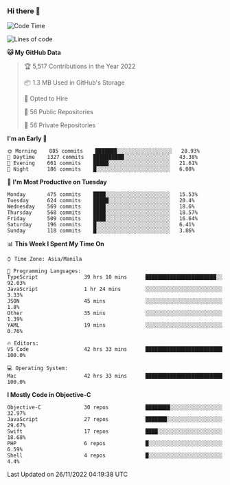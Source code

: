 ### Hi there 👋

<!--START_SECTION:waka-->
![Code Time](http://img.shields.io/badge/Code%20Time-3%2C421%20hrs%2013%20mins-blue)

![Lines of code](https://img.shields.io/badge/From%20Hello%20World%20I%27ve%20Written-2%20Million%20lines%20of%20code-blue)

**🐱 My GitHub Data** 

> 🏆 5,517 Contributions in the Year 2022
 > 
> 📦 1.3 MB Used in GitHub's Storage 
 > 
> 💼 Opted to Hire
 > 
> 📜 56 Public Repositories 
 > 
> 🔑 56 Private Repositories  
 > 
**I'm an Early 🐤** 

```text
🌞 Morning    885 commits    ███████░░░░░░░░░░░░░░░░░░   28.93% 
🌆 Daytime    1327 commits   ██████████░░░░░░░░░░░░░░░   43.38% 
🌃 Evening    661 commits    █████░░░░░░░░░░░░░░░░░░░░   21.61% 
🌙 Night      186 commits    █░░░░░░░░░░░░░░░░░░░░░░░░   6.08%

```
📅 **I'm Most Productive on Tuesday** 

```text
Monday       475 commits    ████░░░░░░░░░░░░░░░░░░░░░   15.53% 
Tuesday      624 commits    █████░░░░░░░░░░░░░░░░░░░░   20.4% 
Wednesday    569 commits    ████░░░░░░░░░░░░░░░░░░░░░   18.6% 
Thursday     568 commits    ████░░░░░░░░░░░░░░░░░░░░░   18.57% 
Friday       509 commits    ████░░░░░░░░░░░░░░░░░░░░░   16.64% 
Saturday     196 commits    █░░░░░░░░░░░░░░░░░░░░░░░░   6.41% 
Sunday       118 commits    █░░░░░░░░░░░░░░░░░░░░░░░░   3.86%

```


📊 **This Week I Spent My Time On** 

```text
⌚︎ Time Zone: Asia/Manila

💬 Programming Languages: 
TypeScript               39 hrs 10 mins      ███████████████████████░░   92.03% 
JavaScript               1 hr 24 mins        ░░░░░░░░░░░░░░░░░░░░░░░░░   3.33% 
JSON                     45 mins             ░░░░░░░░░░░░░░░░░░░░░░░░░   1.8% 
Other                    35 mins             ░░░░░░░░░░░░░░░░░░░░░░░░░   1.39% 
YAML                     19 mins             ░░░░░░░░░░░░░░░░░░░░░░░░░   0.76%

🔥 Editors: 
VS Code                  42 hrs 33 mins      █████████████████████████   100.0%

💻 Operating System: 
Mac                      42 hrs 33 mins      █████████████████████████   100.0%

```

**I Mostly Code in Objective-C** 

```text
Objective-C              30 repos            ████████░░░░░░░░░░░░░░░░░   32.97% 
JavaScript               27 repos            ███████░░░░░░░░░░░░░░░░░░   29.67% 
Swift                    17 repos            ████░░░░░░░░░░░░░░░░░░░░░   18.68% 
PHP                      6 repos             █░░░░░░░░░░░░░░░░░░░░░░░░   6.59% 
Shell                    4 repos             █░░░░░░░░░░░░░░░░░░░░░░░░   4.4%

```



 Last Updated on 26/11/2022 04:19:38 UTC
<!--END_SECTION:waka-->


<!--
**rad182/rad182** is a ✨ _special_ ✨ repository because its `README.md` (this file) appears on your GitHub profile.

Here are some ideas to get you started:

- 🔭 I’m currently working on ...
- 🌱 I’m currently learning ...
- 👯 I’m looking to collaborate on ...
- 🤔 I’m looking for help with ...
- 💬 Ask me about ...
- 📫 How to reach me: ...
- 😄 Pronouns: ...
- ⚡ Fun fact: ...
-->

